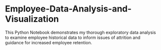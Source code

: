 # Employee-Data-Analysis-and-Visualization

This Python Notebook demonstrates my thorough exploratory data analysis to examine employee historical data to inform issues of attrition and guidance for increased employee retention. 

